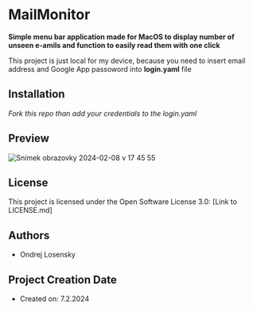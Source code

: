 # MailMonitor

**Simple menu bar application made for MacOS to display number of unseen e-amils and function to easily read them with one click**

This project is just local for my device, because you need to insert email address and Google App passoword into **login.yaml** file

## Installation
*Fork this repo than add your credentials to the login.yaml*

## Preview
![Snímek obrazovky 2024-02-08 v 17 45 55](https://github.com/OndrejLosensky/MailMonitor/assets/127244546/903156c0-ddd8-429b-8977-d38b48bd5203)



## License

This project is licensed under the Open Software License 3.0: [Link to LICENSE.md]

## Authors

* Ondrej Losensky


## Project Creation Date

* Created on: 7.2.2024

